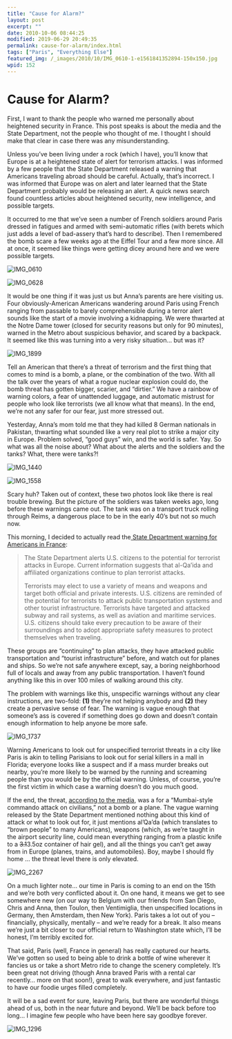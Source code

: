 ```yaml
---
title: "Cause for Alarm?"
layout: post
excerpt: ""
date: 2010-10-06 08:44:25
modified: 2019-06-29 20:49:35
permalink: cause-for-alarm/index.html
tags: ["Paris", "Everything Else"]
featured_img: /_images/2010/10/IMG_0610-1-e1561841352894-150x150.jpg
wpid: 152
---
```


# Cause for Alarm?

First, I want to thank the people who warned me personally about heightened security in France. This post speaks is about the media and the State Department, not the people who thought of me. I thought I should make that clear in case there was any misunderstanding.

Unless you’ve been living under a rock (which I have), you’ll know that Europe is at a heightened state of alert for terrorism attacks. I was informed by a few people that the State Department released a warning that Americans traveling abroad should be careful. Actually, that’s incorrect. I was informed that Europe was on alert and later learned that the State Department probably would be releasing an alert. A quick news search found countless articles about heightened security, new intelligence, and possible targets.

It occurred to me that we’ve seen a number of French soldiers around Paris dressed in fatigues and armed with semi-automatic rifles (with berets which just adds a level of bad-assery that’s hard to describe). Then I remembered the bomb scare a few weeks ago at the Eiffel Tour and a few more since. All at once, it seemed like things were getting dicey around here and we were possible targets.

![](/_images/2010/10/IMG_0610.jpg "IMG_0610")

![](/_images/2010/10/IMG_0628.jpg "IMG_0628")

It would be one thing if it was just us but Anna’s parents are here visiting us. Four obviously-American Americans wandering around Paris using French ranging from passable to barely comprehensible during a terror alert sounds like the start of a movie involving a kidnapping. We were thwarted at the Notre Dame tower (closed for security reasons but only for 90 minutes), warned in the Metro about suspicious behavior, and scared by a backpack. It seemed like this was turning into a very risky situation… but was it?

![](/_images/2010/10/IMG_1899.jpg "IMG_1899")

Tell an American that there’s a threat of terrorism and the first thing that comes to mind is a bomb, a plane, or the combination of the two. With all the talk over the years of what a rogue nuclear explosion could do, the bomb threat has gotten bigger, scarier, and “dirtier.” We have a rainbow of warning colors, a fear of unattended luggage, and automatic mistrust for people who look like terrorists (we all know what that means). In the end, we’re not any safer for our fear, just more stressed out.

Yesterday, Anna’s mom told me that they had killed 8 German nationals in Pakistan, thwarting what sounded like a very real plot to strike a major city in Europe. Problem solved, “good guys” win, and the world is safer. Yay. So what was all the noise about? What about the alerts and the soldiers and the tanks? What, there were tanks?!

![](/_images/2010/10/IMG_1440.jpg "IMG_1440")

![](/_images/2010/10/IMG_1558.jpg "IMG_1558")

Scary huh? Taken out of context, these two photos look like there is real trouble brewing. But the picture of the soldiers was taken weeks ago, long before these warnings came out. The tank was on a transport truck rolling through Reims, a dangerous place to be in the early 40’s but not so much now.

This morning, I decided to actually read the[ State Department warning for Americans in France](http://travel.state.gov/travel/cis_pa_tw/pa/pa_5171.html):

> The State Department alerts U.S. citizens to the potential for terrorist attacks in Europe. Current information suggests that al-Qa’ida and affiliated organizations continue to plan terrorist attacks.
>
> Terrorists may elect to use a variety of means and weapons and target both official and private interests. U.S. citizens are reminded of the potential for terrorists to attack public transportation systems and other tourist infrastructure. Terrorists have targeted and attacked subway and rail systems, as well as aviation and maritime services. U.S. citizens should take every precaution to be aware of their surroundings and to adopt appropriate safety measures to protect themselves when traveling.

These groups are “continuing” to plan attacks, they have attacked public transportation and “tourist infrastructure” before, and watch out for planes and ships. So we’re not safe anywhere except, say, a boring neighborhood full of locals and away from any public transportation. I haven’t found anything like this in over 100 miles of walking around this city.

The problem with warnings like this, unspecific warnings without any clear instructions, are two-fold: **(1)** they’re not helping anybody and **(2)** they create a pervasive sense of fear. The warning is vague enough that someone’s ass is covered if something does go down and doesn’t contain enough information to help anyone be more safe.

![](/_images/2010/10/IMG_1737.jpg "IMG_1737")

Warning Americans to look out for unspecified terrorist threats in a city like Paris is akin to telling Parisians to look out for serial killers in a mall in Florida; everyone looks like a suspect and if a mass murder breaks out nearby, you’re more likely to be warned by the running and screaming people than you would be by the official warning. Unless, of course, you’re the first victim in which case a warning doesn’t do you much good.

If the end, the threat, [according to the media](http://abcnews.go.com/Blotter/airport-lobbies-terror-targets-european-plot-official/story?id=11790782), was a for a “Mumbai-style commando attack on civilians,” not a bomb or a plane. The vague warning released by the State Department mentioned nothing about this kind of attack or what to look out for, it just mentions al’Qa’da (which translates to “brown people” to many Americans), weapons (which, as we’re taught in the airport security line, could mean everything ranging from a plastic knife to a <span style="text-decoration: line-through;">3.1</span>3.5oz container of hair gel), and all the things you can’t get away from in Europe (planes, trains, and automobiles). Boy, maybe I should fly home ... the threat level there is only elevated.

![](/_images/2010/10/IMG_2267.jpg "IMG_2267")

On a much lighter note… our time in Paris is coming to an end on the 15th and we’re both very conflicted about it. On one hand, it means we get to see somewhere new (on our way to Belgium with our friends from San Diego, Chris and Anna, then Toulon, then Ventimiglia, then unspecified locations in Germany, then Amsterdam, then New York). Paris takes a lot out of you – financially, physically, mentally – and we’re ready for a break. It also means we’re just a bit closer to our official return to Washington state which, I’ll be honest, I’m terribly excited for.

That said, Paris (well, France in general) has really captured our hearts. We’ve gotten so used to being able to drink a bottle of wine wherever it fancies us or take a short Metro ride to change the scenery completely. It’s been great not driving (though Anna braved Paris with a rental car recently… more on that soon!), great to walk everywhere, and just fantastic to have our foodie urges filled completely.

It will be a sad event for sure, leaving Paris, but there are wonderful things ahead of us, both in the near future and beyond. We’ll be back before too long… I imagine few people who have been here say goodbye forever.

![](/_images/2010/10/IMG_1296.jpg "IMG_1296")
